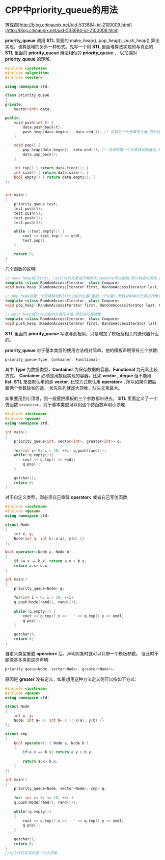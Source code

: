 # CPP中priority_queue的用法

转载自[http://blog.chinaunix.net/uid-533684-id-2100009.html](http://blog.chinaunix.net/uid-533684-id-2100009.html)

**priority_queue** 调用 **STL** 里面的 make_heap(), pop_heap(), push_heap() 算法实现，也算是堆的另外一种形式。先写一个用 **STL** 里面堆算法实现的与真正的 **STL** 里面的 **priority_queue** 用法相似的 **priority_queue** ， 以加深对 **priority_queue** 的理解.

```cpp
#include <iostream>
#include <algorithm>
#include <vector>

using namespace std;

class priority_queue
{
private:
	vector<int> data;

public:
	void push(int t) {
		data.push_back(t);
		push_heap(data.begin(), data.end()); /* 将最后一个元素压入堆,然后进行堆调整 */
	}

	void pop() {
		pop_heap(data.begin(), data.end()); /* 将堆的第一个元素移动到最后,然后调整好前面的元素 */
		data.pop_back();
	}

	int top() { return data.front(); }
	int size() { return data.size(); }
	bool empty() { return data.empty(); }
};


int main()
{
	priority_queue test;
	test.push(3);
	test.push(5);
	test.push(2);
	test.push(4);

	while (!test.empty()) {
		cout << test.top() << endl;
		test.pop();
	}

	return 0;
}
```

几个函数的说明:

```cpp
// make_heap将[first, last)内的元素进行堆排序,compare可以省略,默认构造大顶堆,即最大的元素在第一个位置
template <class RandomAccessIterator, class Compare>
void make_heap (RandomAccessIterator first, RandomAccessIterator last, Compare comp);

// pop_heap将第一个元素移动到last之前的位置(最后一个位置),然后对剩余的元素进行堆调整 
template <class RandomAccessIterator, class Compare>
void pop_heap (RandomAccessIterator first, RandomAccessIterator last, Compare comp);

// push_heap将last之前的元素压入堆,然后进行堆调整
template <class RandomAccessIterator, class Compare>
void push_heap (RandomAccessIterator first, RandomAccessIterator last, Compare comp);
```



**STL** 里面的 **priority_queue** 写法与此相似，只是增加了模板及相关的迭代器什么的。 

**priority_queue** 对于基本类型的使用方法相对简单。他的模板声明带有三个参数:

```cpp
priority_queue<Type, Container, Functional>
```

其中 **Type** 为数据类型，**Container** 为保存数据的容器，**Functional** 为元素比较方式。
**Container** 必须是用数组实现的容器，比如 **vector** , **deque** 但不能用 **list**.
**STL** 里面默认用的是 **vector**. 比较方式默认用 **operator<** , 所以如果你把后面俩个参数缺省的话，
优先队列就是大顶堆，队头元素最大。

如果要用到小顶堆，则一般要把模板的三个参数都带进去。
**STL** 里面定义了一个仿函数 `greater<>`，对于基本类型可以用这个仿函数声明小顶堆.

```cpp
#include <iostream>
#include <queue>
using namespace std;

int main()
{
    priority_queue<int, vector<int>, greater<int>> q;
    
    for(int i= 0; i < 10; ++i) q.push(rand());
    while(!q.empty()){
        cout << q.top() << endl;
        q.pop();
    }
    
    getchar();
    return 0;
}
```

对于自定义类型，则必须自己重载 **operator<** 或者自己写仿函数.

```cpp
#include <iostream>
#include <queue>
using namespace std;

struct Node
{
    int x, y;
    Node(int a, int b):x(a), y(b) {}
};

bool operator<(Node a, Node b)
{
    if (a.x == b.x) return a.y > b.y;
    return a.x> b.x; 
}

int main()
{
    priority_queue<Node> q;
    
    for(int i = 0; i < 10; ++i)
    q.push(Node(rand(), rand()));
    
    while(!q.empty()) {
        cout << q.top().x << ' ' << q.top().y << endl;
        q.pop();
    }
    
    getchar();
    return 0;
}
```

自定义类型重载 **operator<** 后，声明对象时就可以只带一个模板参数。
但此时不能像基本类型这样声明:
```cpp
priority_queue<Node, vector<Node>, greater<Node>>;
```
原因是  **greater<Node>** 没有定义，如果想用这种方法定义则可以按如下方式:
```cpp
#include <iostream>
#include <queue>
using namespace std;

struct Node
{
    int x, y;
    Node( int a= 0, int b= 0 ): x(a), y(b) {}
};

struct cmp
{
    bool operator() ( Node a, Node b )
    {
        if(a.x == b.x) return a.y > b.y;
        
        return a.x> b.x; 
    }
};

int main()
{
    priority_queue<Node, vector<Node>, cmp> q;
    
    for( int i= 0; i< 10; ++i )
    q.push(Node(rand(), rand()));
    
    while(!q.empty())
    {
        cout << q.top().x << ' ' << q.top().y << endl;
        q.pop();
    }
    
    getchar();
    return 0;
} 
//以上代码实现的是一个小顶堆
```

